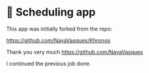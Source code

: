 # 🎈 Scheduling app

This app was initially forked from the repo:

https://github.com/NayaVasques/Khronos

Thank you very much https://github.com/NayaVasques

I continued the previous job done.
